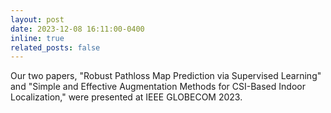 ```yaml
---
layout: post
date: 2023-12-08 16:11:00-0400
inline: true
related_posts: false
---
```


Our two papers, "Robust Pathloss Map Prediction via Supervised Learning" and "Simple and Effective Augmentation Methods for CSI-Based Indoor Localization," were presented at IEEE GLOBECOM 2023.
